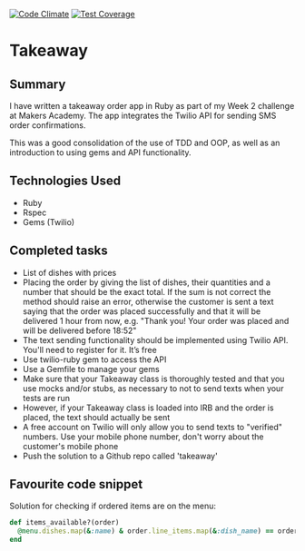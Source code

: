 [![Code Climate](https://codeclimate.com/github/ejbyne/takeaway/badges/gpa.svg)](https://codeclimate.com/github/ejbyne/takeaway)
[![Test Coverage](https://codeclimate.com/github/ejbyne/takeaway/badges/coverage.svg)](https://codeclimate.com/github/ejbyne/takeaway)

# Takeaway

## Summary

I have written a takeaway order app in Ruby as part of my Week 2 challenge at Makers Academy. The app integrates the Twilio API for sending SMS order confirmations.

This was a good consolidation of the use of TDD and OOP, as well as an introduction to using gems and API functionality.

## Technologies Used

- Ruby
- Rspec
- Gems (Twilio)

## Completed tasks

- List of dishes with prices
- Placing the order by giving the list of dishes, their quantities and a number that should be the exact total. If the sum is not correct the method should raise an error, otherwise the customer is sent a text saying that the order was placed successfully and that it will be delivered 1 hour from now, e.g. "Thank you! Your order was placed and will be delivered before 18:52"
- The text sending functionality should be implemented using Twilio API. You'll need to register for it. It’s free
- Use twilio-ruby gem to access the API
- Use a Gemfile to manage your gems
- Make sure that your Takeaway class is thoroughly tested and that you use mocks and/or stubs, as necessary to not to send texts when your tests are run
- However, if your Takeaway class is loaded into IRB and the order is placed, the text should actually be sent
- A free account on Twilio will only allow you to send texts to "verified" numbers. Use your mobile phone number, don't worry about the customer's mobile phone
- Push the solution to a Github repo called 'takeaway'

## Favourite code snippet

Solution for checking if ordered items are on the menu:
```ruby
def items_available?(order)
  @menu.dishes.map(&:name) & order.line_items.map(&:dish_name) == order.line_items.map(&:dish_name)
end
```
